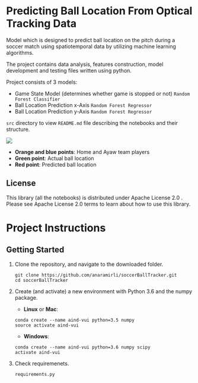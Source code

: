 # Predicting Ball Location From Optical Tracking Data

Model which is designed to predict ball location on the pitch during a soccer match using spatiotemporal data by utilizing machine learning algorithms.

The project contains data analysis, features construction, model development and testing files written using python.

Project consists of 3 models:
* Game State Model (determines whether game is stopped or not) `Random Forest Classifier`
* Ball Location Prediction x-Axis `Random Forest Regressor`
* Ball Location Prediction y-Axis `Random Forest Regressor`

`src` directory to view `README.md` file describing the notebooks and their structure.

![](https://github.com/anaramirli/soccerBallTracker/blob/master/src/assets/sample.gif)

* **Orange and blue points**: Home and Ayaw team players</br>
* **Green point**: Actual ball location</br>
* **Red point**: Predicted ball location</br>

## License
This library (all the notebooks) is distributed under Apache License 2.0 . Please see Apache License 2.0 terms to learn about how to use this library.


# Project Instructions

## Getting Started

1. Clone the repository, and navigate to the downloaded folder.

    ```
    git clone https://github.com/anaramirli/soccerBallTracker.git
    cd soccerBallTracker
    ```
    
2. Create (and activate) a new environment with Python 3.6 and the numpy package.

    * **Linux** or **Mac**:
    ```
    conda create --name aind-vui python=3.5 numpy
    source activate aind-vui
    ```
    
    * **Windows**:
    
    ```
    conda create --name aind-vui python=3.6 numpy scipy
    activate aind-vui
    ```

3. Check requiremenets.
    ```
    requirements.py
    ```
